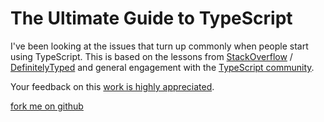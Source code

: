 The Ultimate Guide to TypeScript
=======

I've been looking at the issues that turn up commonly when people start using TypeScript. This is based on the lessons from [StackOverflow](http://stackoverflow.com/tags/typescript/topusers) / [DefinitelyTyped](https://github.com/DefinitelyTyped/) and general engagement with the [TypeScript community](https://github.com/TypeStrong/).

Your feedback on this [work is highly appreciated](https://twitter.com/basarat).

[fork me on github](https://github.com/basarat/typescript-book/)
